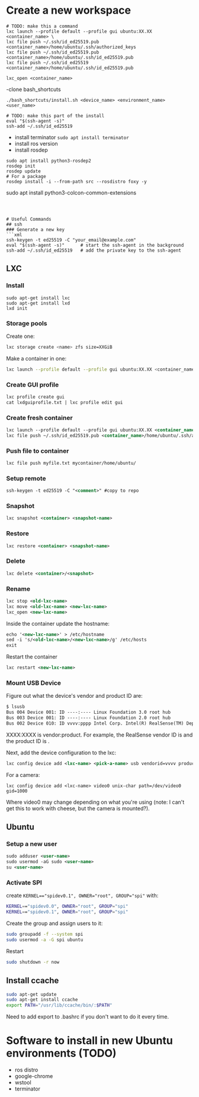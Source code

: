 # Create a new workspace
```
# TODO: make this a command
lxc launch --profile default --profile gui ubuntu:XX.XX <container_name> \
lxc file push ~/.ssh/id_ed25519.pub <container_name>/home/ubuntu/.ssh/authorized_keys
lxc file push ~/.ssh/id_ed25519.pub <container_name>/home/ubuntu/.ssh/id_ed25519.pub
lxc file push ~/.ssh/id_ed25519 <container_name>/home/ubuntu/.ssh/id_ed25519.pub

lxc_open <container_name>
```
-clone bash_shortcuts
```
./bash_shortcuts/install.sh <device_name> <environment_name> <user_name>

# TODO: make this part of the install
eval "$(ssh-agent -s)"
ssh-add ~/.ssh/id_ed25519
```
- install terminator `sudo apt install terminator`
- install ros version 
- install rosdep
```
sudo apt install python3-rosdep2
rosdep init
rosdep update
# For a package
rosdep install -i --from-path src --rosdistro foxy -y
```
sudo apt install python3-colcon-common-extensions
```



# Useful Commands
## ssh
### Generate a new key
```xml
ssh-keygen -t ed25519 -C "your_email@example.com"
eval "$(ssh-agent -s)"      # start the ssh-agent in the background
ssh-add ~/.ssh/id_ed25519   # add the private key to the ssh-agent
```

## LXC

### Install
```
sudo apt-get install lxc
sudo apt-get install lxd
lxd init
```
### Storage pools
Create one:
```bash
lxc storage create <name> zfs size=XXGiB
```
Make a container in one:
```bash
lxc launch --profile default --profile gui ubuntu:XX.XX <container_name> -s <pool_name>
```
### Create GUI profile
```xml
lxc profile create gui
cat lxdguiprofile.txt | lxc profile edit gui
```
### Create fresh container
```xml
lxc launch --profile default --profile gui ubuntu:XX.XX <container_name> \
lxc file push ~/.ssh/id_ed25519.pub <container_name>/home/ubuntu/.ssh/authorized_keys
```

### Push file to container
```xml
lxc file push myfile.txt mycontainer/home/ubuntu/
```

### Setup remote
```xml
ssh-keygen -t ed25519 -C "<comment>" #copy to repo
```

### Snapshot
```xml
lxc snapshot <container> <snapshot-name>
```

### Restore
```xml
lxc restore <container> <snapshot-name>
```

### Delete
```xml
lxc delete <container>/<snapshot>
```

### Rename
```xml
lxc stop <old-lxc-name>
lxc move <old-lxc-name> <new-lxc-name>
lxc_open <new-lxc-name>
```
Inside the container update the hostname:
```xml
echo '<new-lxc-name>' > /etc/hostname
sed -i 's/<old-lxc-name>/<new-lxc-name>/g' /etc/hosts
exit
```
Restart the container
```xml
lxc restart <new-lxc-name>
```

### Mount USB Device
Figure out what the device's vendor and product ID are:
```xml
$ lsusb
Bus 004 Device 001: ID ----:---- Linux Foundation 3.0 root hub
Bus 003 Device 001: ID ----:---- Linux Foundation 2.0 root hub
Bus 002 Device 010: ID vvvv:pppp Intel Corp. Intel(R) RealSense(TM) Depth Camera 415 
```
XXXX:XXXX is vendor:product. For example, the RealSense vendor ID is <aaaa> and the product ID is <pppp>.

Next, add the device configuration to the lxc:
```xml
lxc config device add <lxc-name> <pick-a-name> usb vendorid=vvvv productid=pppp gid=1000
```
For a camera:
```
lxc config device add <lxc-name> video0 unix-char path=/dev/video0 gid=1000
```
Where video0 may change depending on what you're using (note: I can't get this to work with cheese, but the camera is mounted?).

## Ubuntu

### Setup a new user
```xml
sudo adduser <user-name>
sudo usermod -aG sudo <user-name>
su <user-name>
```

### Activate SPI
create `KERNEL=="spidev0.1", OWNER="root", GROUP="spi"` with:
```bash
KERNEL=="spidev0.0", OWNER="root", GROUP="spi"
KERNEL=="spidev0.1", OWNER="root", GROUP="spi"
```
Create the group and assign users to it:
```bash
sudo groupadd -f --system spi
sudo usermod -a -G spi ubuntu
```
Restart
```bash
sudo shutdown -r now
```

## Install ccache
```bash   
sudo apt-get update
sudo apt-get install ccache
export PATH="/usr/lib/ccache/bin/:$PATH"
```
Need to add export to .bashrc if you don't want to do it every time.

# Software to install in new Ubuntu environments (TODO)
- ros distro
- google-chrome
- wstool
- terminator
